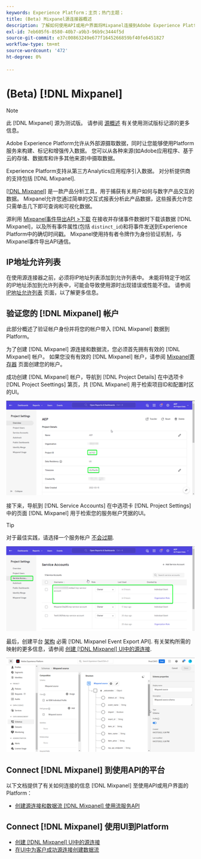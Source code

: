 ```yaml
---
keywords: Experience Platform；主页；热门主题；
title: (Beta) Mixpanel源连接器概述
description: 了解如何使用API或用户界面将Mixpanel连接到Adobe Experience Platform。
exl-id: 7eb605f6-8580-40b7-a9b3-96b9c3444f5d
source-git-commit: e37c00863249e677f1645266859bf40fe6451827
workflow-type: tm+mt
source-wordcount: '472'
ht-degree: 0%

---
```


# (Beta) [!DNL Mixpanel]

>[!NOTE]
>
>此 [!DNL Mixpanel] 源为测试版。 请参阅 [源概述](../../home.md#terms-and-conditions) 有关使用测试版标记源的更多信息。

Adobe Experience Platform允许从外部源摄取数据，同时让您能够使用Platform服务来构建、标记和增强传入数据。 您可以从各种来源(如Adobe应用程序、基于云的存储、数据库和许多其他来源)中摄取数据。

Experience Platform支持从第三方Analytics应用程序引入数据。 对分析提供商的支持包括 [!DNL Mixpanel].

[[!DNL Mixpanel]](https://www.mixpanel.com) 是一款产品分析工具，用于捕获有关用户如何与数字产品交互的数据。 Mixpanel允许您通过简单的交互式报表分析此产品数据，这些报表允许您只需单击几下即可查询和可视化数据。

源利用 [Mixpanel事件导出API >下载](https://developer.mixpanel.com/reference/raw-event-export) 在接收并存储事件数据时下载该数据 [!DNL Mixpanel]，以及所有事件属性(包括 `distinct_id`)和将事件发送到Experience Platform中的确切时间戳。 Mixpanel使用持有者令牌作为身份验证机制，与Mixpanel事件导出API通信。

## IP地址允许列表

在使用源连接器之前，必须将IP地址列表添加到允许列表中。 未能将特定于地区的IP地址添加到允许列表中，可能会导致使用源时出现错误或性能不佳。 请参阅 [IP地址允许列表](../../ip-address-allow-list.md) 页面，以了解更多信息。

## 验证您的 [!DNL Mixpanel] 帐户

此部分概述了验证帐户身份并将您的帐户带入 [!DNL Mixpanel] 数据到Platform。

为了创建 [!DNL Mixpanel] 源连接和数据流，您必须首先拥有有效的 [!DNL Mixpanel] 帐户。 如果您没有有效的 [!DNL Mixpanel] 帐户，请参阅 [Mixpanel寄存器](https://mixpanel.com/register/) 页面创建您的帐户。

成功创建 [!DNL Mixpanel] 帐户，导航到 [!DNL Project Details] 在中选项卡 [!DNL Project Seettings] 第页，共 [!DNL Mixpanel] 用于检索项目ID和配置时区的UI。

![mixpanel-project-settings](../../images/tutorials/create/mixpanel-export-events/mixpanel-project-settings.png)

接下来，导航到 [!DNL Service Accounts] 在中选项卡 [!DNL Project Settings] 中的页面 [!DNL Mixpanel] 用于检索您的服务帐户凭据的UI。

>[!TIP]
>
>对于最佳实践，请选择一个服务帐户 [不会过期](https://developer.mixpanel.com/reference/service-accounts#service-account-expiration).

![Mixpanel服务帐户](../../images/tutorials/create/mixpanel-export-events/mixpanel-service-account.png)

最后，创建平台 [架构](../../../xdm/schema/composition.md) 必需 [!DNL Mixpanel Event Export API]. 有关架构所需的映射的更多信息，请参阅 [创建 [!DNL Mixpanel] UI中的源连接](../../tutorials/ui/create/analytics/mixpanel.md#additional-resources).

![创建架构](../../images/tutorials/create/mixpanel-export-events/schema.png)

## Connect [!DNL Mixpanel] 到使用API的平台

以下文档提供了有关如何连接的信息 [!DNL Mixpanel] 至使用API或用户界面的Platform：

* [创建源连接和数据流 [!DNL Mixpanel] 使用流服务API](../../tutorials/api/create/analytics/mixpanel.md)

## Connect [!DNL Mixpanel] 使用UI到Platform

* [创建 [!DNL Mixpanel] UI中的源连接](../../tutorials/ui/create/analytics/mixpanel.md)
* [在UI中为客户成功源连接创建数据流](../../tutorials/ui/dataflow/analytics.md)
